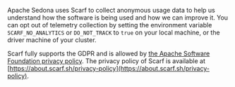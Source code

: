 Apache Sedona uses Scarf to collect anonymous usage data to help us understand how the software is being used and how we can improve it. You can opt out of telemetry collection by setting the environment variable `SCARF_NO_ANALYTICS` or `DO_NOT_TRACK` to `true` on your local machine, or the driver machine of your cluster.

Scarf fully supports the GDPR and is allowed by [the Apache Software Foundation privacy policy](https://privacy.apache.org/faq/committers.html). The privacy policy of Scarf is available at [https://about.scarf.sh/privacy-policy](https://about.scarf.sh/privacy-policy).
